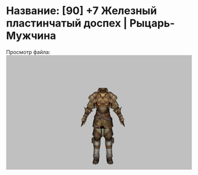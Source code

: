 # Название: [90] +7 Железный пластинчатый доспех | Рыцарь-Мужчина

Просмотр файла:
![p000004.png](p000004.png)